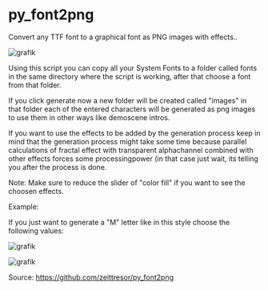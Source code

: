 # py_font2png
Convert any TTF font to a graphical font as PNG images with effects..

![grafik](https://github.com/user-attachments/assets/35a58028-d966-431d-afe9-58582b0ba18f)

Using this script you can copy all your System Fonts to a folder called fonts in the same
directory where the script is working, after that choose a font from that folder.

If you click generate now a new folder will be created called "images" in that folder each
of the entered characters will be generated as png images to use them in other ways like
demoscene intros.

If you want to use the effects to be added by the generation process keep in mind that the
generation process might take some time because parallel calculations of fractal effect with
transparent alphachannel combined with other effects forces some processingpower (in that
case just wait, its telling you after the process is done.

Note: Make sure to reduce the slider of "color fill" if you want to see the choosen effects.

Example:

If you just want to generate a "M" letter like in this style choose the following values:

![grafik](https://github.com/user-attachments/assets/3b7d5611-cacf-42dd-8eb8-3bcce953d063)

![grafik](https://github.com/user-attachments/assets/b615bcc9-7fb3-492e-ae53-a6b1848a5a04)


Source: https://github.com/zeittresor/py_font2png
